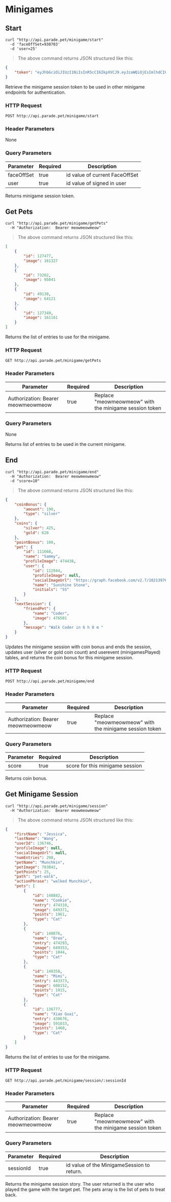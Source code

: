 # Minigames

## Start

```shell
curl "http://api.parade.pet/minigame/start"
  -d 'faceOffSet=930703'
  -d 'user=25'
```

> The above command returns JSON structured like this:

```json
{
    "token": "eyJhbGciOiJIUzI1NiIsInR5cCI6IkpXVCJ9.eyJzaWQiOjEsImlhdCI6MTQ5NzkwMDY5NH0.2Iwv-6tXzy5CHz1mC8opIDrCF0v5L8Pn8fnp9GrjwB4"
}
```

Retrieve the minigame session token to be used in other minigame endpoints for authentication.

### HTTP Request

`POST http://api.parade.pet/minigame/start`

### Header Parameters

None

### Query Parameters

Parameter | Required | Description
--------- | ------- | -----------
faceOffSet | true | id value of current FaceOffSet
user | true | id value of signed in user

<aside class="success">
Returns minigame session token.
</aside>

## Get Pets

```shell
curl "http://api.parade.pet/minigame/getPets"
  -H "Authorization:  Bearer meowmeowmeow"
```

> The above command returns JSON structured like this:

```json
[
    {
        "id": 127477,
        "image": 161327
    },
    {
        "id": 73202,
        "image": 95041
    },
    {
        "id": 49130,
        "image": 64121
    },
    {
        "id": 127349,
        "image": 161161
    }
]
```

Returns the list of entries to use for the minigame.

### HTTP Request

`GET http://api.parade.pet/minigame/getPets`

### Header Parameters

Parameter | Required | Description
--------- | ------- | -----------
Authorization:  Bearer meowmeowmeow | true | Replace "meowmeowmeow" with the minigame session token


### Query Parameters

None

<aside class="success">
Returns list of entries to be used in the current minigame.
</aside>

## End

```shell
curl "http://api.parade.pet/minigame/end"
  -H "Authorization:  Bearer meowmeowmeow"
  -d "score=10"
```

> The above command returns JSON structured like this:

```json
{
    "coinBonus": {
        "amount": 190,
        "type": "silver"
    },
    "coins": { 
        "silver": 425, 
        "gold": 620 
    },
    "pointBonus": 100,
    "pet": {
        "id": 111668,
        "name": "Sammy",
        "profileImage": 474438,
        "user": {
            "id": 112944,
            "profileImage": null,
            "socialImageUrl": "https://graph.facebook.com/v2.7/10213976261738231/picture?height=100&width=100",
            "name": "Sunshine Stone",
            "initials": "SS"
        }
    },
    "nextSession": {
        "friendPet": {
            "name": "Coder",
            "image": 476501
        },
        "message": "Walk Coder in 6 h 0 m "
    }
}
```

Updates the minigame session with coin bonus and ends the session, updates user (silver or gold coin count) and userevent (minigamesPlayed) tables, and returns the coin bonus for this minigame session.

### HTTP Request

`POST http://api.parade.pet/minigame/end`

### Header Parameters

Parameter | Required | Description
--------- | ------- | -----------
Authorization:  Bearer meowmeowmeow | true | Replace "meowmeowmeow" with the minigame session token


### Query Parameters

Parameter | Required | Description
--------- | ------- | -----------
score | true | score for this minigame session

<aside class="success">
Returns coin bonus.
</aside>

## Get Minigame Session

```shell
curl "http://api.parade.pet/minigame/session"
  -H "Authorization:  Bearer meowmeowmeow"
```

> The above command returns JSON structured like this:

```json
{
    "firstName": "Jessica",
    "lastName": "Wang",
    "userId": 136746,
    "profileImage": null,
    "socialImageUrl": null,
    "numEntries": 298,
    "petName": "Munchkin",
    "petImage": 703842,
    "petPoints": 25,
    "path": "pet-walk",
    "actionPhrase": "walked Munchkin",
    "pets": [
        {
            "id": 148882,
            "name": "Cookie",
            "entry": 474310,
            "image": 649371,
            "points": 1961,
            "type": "Cat"
        },
        {
            "id": 148876,
            "name": "Oreo",
            "entry": 474293,
            "image": 649353,
            "points": 1044,
            "type": "Cat"
        },
        {
            "id": 140358,
            "name": "Mimi",
            "entry": 443373,
            "image": 608152,
            "points": 1015,
            "type": "Cat"
        },
        {
            "id": 136777,
            "name": "Xiao Guai",
            "entry": 430676,
            "image": 591033,
            "points": 1460,
            "type": "Cat"
        }
    ]
}
```

Returns the list of entries to use for the minigame.

### HTTP Request

`GET http://api.parade.pet/minigame/session/:sessionId`

### Header Parameters

Parameter | Required | Description
--------- | ------- | -----------
Authorization:  Bearer meowmeowmeow | true | Replace "meowmeowmeow" with the minigame session token


### Query Parameters
Parameter | Required | Description
--------- | ------- | -----------
sessionId | true | id value of the MinigameSession to return.


<aside class="success">
Returns the minigame session story.  The user returned is the user who played the game with the target pet.  The pets array is the list of pets to treat back.  
</aside>



